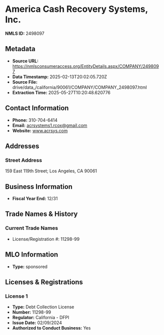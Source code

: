 # America Cash Recovery Systems, Inc.

**NMLS ID:** 2498097

## Metadata
- **Source URL:** https://nmlsconsumeraccess.org/EntityDetails.aspx/COMPANY/2498097
- **Data Timestamp:** 2025-02-13T20:02:05.720Z
- **Source File:** drive/data_/california/90061/COMPANY/COMPANY_2498097.html
- **Extraction Time:** 2025-05-27T10:20:48.620776

## Contact Information
- **Phone:** 310-704-6414
- **Email:** acrsystems1.rcox@gmail.com
- **Website:** www.acrsys.com

## Addresses
### Street Address
159 East 119th Street; Los Angeles, CA 90061

## Business Information
- **Fiscal Year End:** 12/31

## Trade Names & History
### Current Trade Names
- License/Registration #: 11298-99

## MLO Information
- **Type:** sponsored

## Licenses & Registrations

### License 1
- **Type:** Debt Collection License
- **Number:** 11298-99
- **Regulator:** California - DFPI
- **Issue Date:** 02/09/2024
- **Authorized to Conduct Business:** Yes

